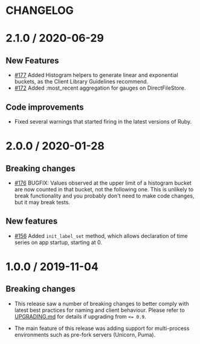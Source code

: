 # CHANGELOG

# 2.1.0 / 2020-06-29

## New Features

- [#177](https://github.com/prometheus/client_ruby/pull/177) Added Histogram helpers to 
    generate linear and exponential buckets, as the Client Library Guidelines recommend.
- [#172](https://github.com/prometheus/client_ruby/pull/172) Added :most_recent 
    aggregation for gauges on DirectFileStore.
    
## Code improvements

- Fixed several warnings that started firing in the latest versions of Ruby.

# 2.0.0 / 2020-01-28

## Breaking changes

- [#176](https://github.com/prometheus/client_ruby/pull/176) BUGFIX: Values observed at 
    the upper limit of a histogram bucket are now counted in that bucket, not the following
    one. This is unlikely to break functionality and you probably don't need to make code
    changes, but it may break tests.

## New features

- [#156](https://github.com/prometheus/client_ruby/pull/156) Added `init_label_set` method,
    which allows declaration of time series on app startup, starting at 0.


# 1.0.0 / 2019-11-04

## Breaking changes

- This release saw a number of breaking changes to better comply with latest best practices
  for naming and client behaviour. Please refer to [UPGRADING.md](UPGRADING.md) for details
  if upgrading from `<= 0.9`.
  
- The main feature of this release was adding support for multi-process environments such
  as pre-fork servers (Unicorn, Puma).

